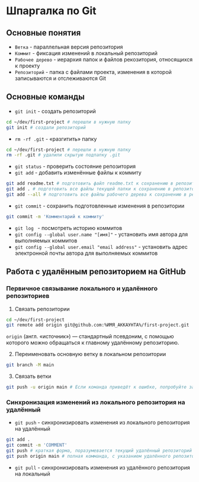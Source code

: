 # Шпаргалка по Git

## Основные понятия
- `Ветка` - параллельная версия репозитория
- `Коммит` - фиксация изменений в локальный репозиторий
- `Рабочее дерево` - иерархия папок и файлов рекозитория, относящихся к проекту
- `Репозиторий` - папка с файлами проекта, изменения в которой записываются и отслеживаются Git

## Основные команды
- `git init` - создать репозиторий
```bash
cd ~/dev/first-project # перешли в нужную папку
git init # создали репозиторий
```
- `rm -rf .git` - «разгитить» папку
```bash
cd ~/dev/first-project # перешли в нужную папку
rm -rf .git # удалили скрытую подпапку .git
```
- `git status` - проверить состояние репозитория
- `git add` - добавить изменённые файлы к коммиту
```bash
git add readme.txt # подготовить файл readme.txt к сохранению в репозитории
git add . # подготовить все файлы текущей папки к сохранению в репозитории
git add --all # подготовить все файлы рабочего дерева к сохранению в репозитории
```
- `git commit` - сохранить подготовленные изменения в репозитории
```bash
git commit -m 'Комментарий к коммиту'
```
- `git log ` - посмотреть историю коммитов
- `git config --global user.name "[имя]"` - установить имя автора для выполняемых коммитов
- `git config --global user.email "email address"` - установить адрес электронной почты автора для выполняемых коммитов

## Работа с удалённым репозиторием на GitHub
### Первичное связывание локального и удалённого репозиториев
1. Связать репозитории
```bash
cd ~/dev/first-project
git remote add origin git@github.com:%ИМЯ_АККАУНТА%/first-project.git
```
`origin` (англ. «источник») — стандартный псевдоним, с помощью которого можно обращаться к главному удалённому репозиторию.

2. Переименовать основную ветку в локальном репозитории
```bash
git branch -M main
```

3. Связать ветки
```bash
git push -u origin main # Если команда приведёт к ошибке, попробуйте заменить main на master
```
### Синхронизация изменений из локального репозитория на удалённый
- `git push` - синхронизировать изменения из локального репозитория на удалённый
```bash
git add .
git commit -m 'COMMENT'
git push # краткая форма, поразумевается текущий удалённый репозиторий и текущая ветка
git push origin main # полная комманда, с указанием удалённого репозитория и ветки
```
- `git pull` - синхронизировать изменения из удалённого репозитория на локальный
